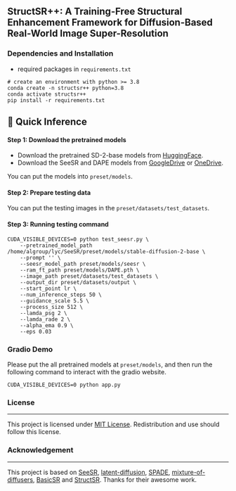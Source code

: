 ## StructSR++: A Training-Free Structural Enhancement Framework for Diffusion-Based Real-World Image Super-Resolution

### Dependencies and Installation

- required packages in `requirements.txt`

```
# create an environment with python >= 3.8
conda create -n structsr++ python=3.8
conda activate structsr++
pip install -r requirements.txt
```

## 🚀 Quick Inference

#### Step 1: Download the pretrained models

- Download the pretrained SD-2-base models from [HuggingFace](https://huggingface.co/stabilityai/stable-diffusion-2-base).
- Download the SeeSR and DAPE models from [GoogleDrive](https://drive.google.com/drive/folders/12HXrRGEXUAnmHRaf0bIn-S8XSK4Ku0JO?usp=drive_link) or [OneDrive](https://connectpolyu-my.sharepoint.com/:f:/g/personal/22042244r_connect_polyu_hk/EiUmSfWRmQFNiTGJWs7rOx0BpZn2xhoKN6tXFmTSGJ4Jfw?e=RdLbvg).

You can put the models into `preset/models`.

#### Step 2: Prepare testing data

You can put the testing images in the `preset/datasets/test_datasets`.

#### Step 3: Running testing command

```
CUDA_VISIBLE_DEVICES=0 python test_seesr.py \
    --pretrained_model_path /home/algroup/lyc/SeeSR/preset/models/stable-diffusion-2-base \
    --prompt '' \
    --seesr_model_path preset/models/seesr \
    --ram_ft_path preset/models/DAPE.pth \
    --image_path preset/datasets/test_datasets \
    --output_dir preset/datasets/output \
    --start_point lr \
    --num_inference_steps 50 \
    --guidance_scale 5.5 \
    --process_size 512 \
    --lamda_psg 2 \
    --lamda_rade 2 \
    --alpha_ema 0.9 \
    --eps 0.03
```


### Gradio Demo

Please put the all pretrained models at `preset/models`, and then run the following command to interact with the gradio website.

```
CUDA_VISIBLE_DEVICES=0 python app.py
```



### License

------

This project is licensed under [MIT License](https://github.com/LYCEXE/StructSR/blob/main/LICENSE). Redistribution and use should follow this license.

### Acknowledgement

------

This project is based on [ SeeSR](https://github.com/cswry/SeeSR/tree/main), [latent-diffusion](https://github.com/CompVis/latent-diffusion), [SPADE](https://github.com/NVlabs/SPADE), [mixture-of-diffusers](https://github.com/albarji/mixture-of-diffusers), [BasicSR](https://github.com/XPixelGroup/BasicSR) and [StructSR](https://github.com/IceClear/StableSR). Thanks for their awesome work.



